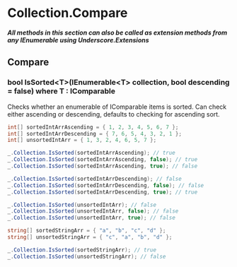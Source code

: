 # Collection.Compare

***All methods in this section can also be called as extension methods from any IEnumerable using Underscore.Extensions***

## Compare

### bool IsSorted\<T\>(IEnumerable\<T\> collection, bool descending = false) where T : IComparable
Checks whether an enumerable of IComparable items is sorted. Can check either ascending or descending, defaults to checking for ascending sort.
```csharp
int[] sortedIntArrAscending = { 1, 2, 3, 4, 5, 6, 7 };
int[] sortedIntArrDescending = { 7, 6, 5, 4, 3, 2, 1 };
int[] unsortedIntArr = { 1, 3, 2, 4, 6, 5, 7 };

_.Collection.IsSorted(sortedIntArrAscending); // true
_.Collection.IsSorted(sortedIntArrAscending, false); // true
_.Collection.IsSorted(sortedIntArrAscending, true); // false

_.Collection.IsSorted(sortedIntArrDescending); // false
_.Collection.IsSorted(sortedIntArrDescending, false); // false
_.Collection.IsSorted(sortedIntArrDescending, true); // true

_.Collection.IsSorted(unsortedIntArr); // false
_.Collection.IsSorted(unsortedIntArr, false); // false
_.Collection.IsSorted(unsortedIntArr, true); // false

string[] sortedStringArr = { "a", "b", "c", "d" };
string[] unsortedStringArr = { "c", "a", "b", "d" };

_.Collection.IsSorted(sortedStringArr); // true
_.Collection.IsSorted(unsortedStringArr); // false
```
